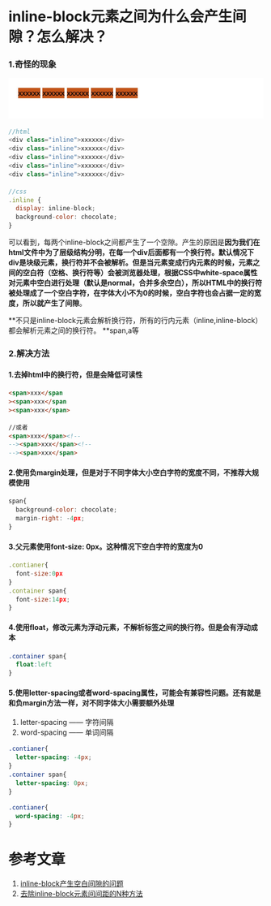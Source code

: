 # inline-block元素之间为什么会产生间隙？怎么解决？
### 1.奇怪的现象
![inlineblockblank01.jpg](./images/inlineblockblank01.jpg)

```js
//html
<div class="inline">xxxxxx</div>
<div class="inline">xxxxxx</div>
<div class="inline">xxxxxx</div>
<div class="inline">xxxxxx</div>
<div class="inline">xxxxxx</div>

//css
.inline {
  display: inline-block;
  background-color: chocolate;
}
```
可以看到，每两个inline-block之间都产生了一个空隙。产生的原因是**因为我们在html文件中为了层级结构分明，在每一个div后面都有一个换行符。默认情况下div是块级元素，换行符并不会被解析。但是当元素变成行内元素的时候，元素之间的空白符（空格、换行符等）会被浏览器处理，根据CSS中white-space属性对元素中空白进行处理（默认是normal，合并多余空白），所以HTML中的换行符被处理成了一个空白字符，在字体大小不为0的时候，空白字符也会占据一定的宽度，所以就产生了间隙**。

**不只是inline-block元素会解析换行符，所有的行内元素（inline,inline-block）都会解析元素之间的换行符。 **span,a等

### 2.解决方法
#### 1.去掉html中的换行符，但是会降低可读性
```html
<span>xxx</span
><span>xxx</span
><span>xxx</span>

//或者
<span>xxx</span><!--
--><span>xxx</span><!--
--><span>xxx</span>
```

#### 2.使用负margin处理，但是对于不同字体大小空白字符的宽度不同，不推荐大规模使用
```js
span{
  background-color: chocolate;
  margin-right: -4px;
}
```


#### 3.父元素使用font-size: 0px。这种情况下空白字符的宽度为0
```js
.contianer{
  font-size:0px
}
.container span{
  font-size:14px;
}
```

#### 4.使用float，修改元素为浮动元素，不解析标签之间的换行符。但是会有浮动成本

```css
.container span{
  float:left
}
```

#### 5.使用letter-spacing或者word-spacing属性，可能会有兼容性问题。还有就是和负margin方法一样，对不同字体大小需要额外处理

1. letter-spacing —— 字符间隔
2. word-spacing —— 单词间隔

```css
.contianer{
  letter-spacing: -4px;
}
.container span{
  letter-spacing: 0px;
}
```

```css
.contianer{
  word-spacing: -4px;
}
```

# 参考文章
1. [inline-block产生空白间隙的问题](https://www.cnblogs.com/erduyang/p/5341953.html)
2. [去除inline-block元素间间距的N种方法](https://www.zhangxinxu.com/wordpress/2012/04/inline-block-space-remove-%E5%8E%BB%E9%99%A4%E9%97%B4%E8%B7%9D/)












